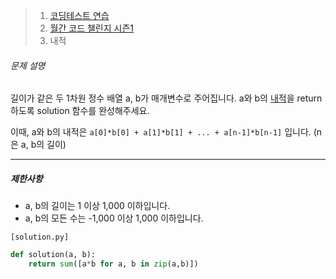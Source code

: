 > 1. [코딩테스트 연습](https://programmers.co.kr/learn/challenges)
>2. [월간 코드 챌린지 시즌1](https://programmers.co.kr/learn/challenges)
> 3. 내적



###### 문제 설명

길이가 같은 두 1차원 정수 배열 a, b가 매개변수로 주어집니다. a와 b의 [내적](https://en.wikipedia.org/wiki/Dot_product)을 return 하도록 solution 함수를 완성해주세요.

이때, a와 b의 내적은 `a[0]*b[0] + a[1]*b[1] + ... + a[n-1]*b[n-1]` 입니다. (n은 a, b의 길이)

------

##### 제한사항

- a, b의 길이는 1 이상 1,000 이하입니다.
- a, b의 모든 수는 -1,000 이상 1,000 이하입니다.



`[solution.py]`

```python
def solution(a, b):
    return sum([a*b for a, b in zip(a,b)])
```

